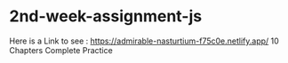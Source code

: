 # 2nd-week-assignment-js
Here is a Link to see : https://admirable-nasturtium-f75c0e.netlify.app/
10 Chapters Complete Practice
